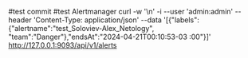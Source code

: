 #test commit
#test Alertmanager
curl -w '\n' -i --user 'admin:admin'   --header 'Content-Type: application/json'   --data '[{"labels":{"alertname":"test_Soloviev-Alex_Netology", "team":"Danger"},"endsAt":"2024-04-21T00:10:53-03
:00"}]'   http://127.0.0.1:9093/api/v1/alerts